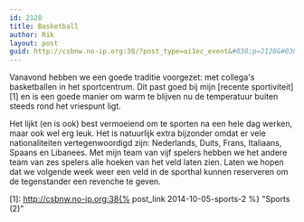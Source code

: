 ```yaml
---
id: 2128
title: Basketball
author: Rik
layout: post
guid: http://csbnw.no-ip.org:38/?post_type=ai1ec_event&#038;p=2128&#038;instance_id=
---
```

Vanavond hebben we een goede traditie voorgezet: met collega's basketballen in het sportcentrum. Dit past goed bij mijn [recente sportiviteit][1] en is een goede manier om warm te blijven nu de temperatuur buiten steeds rond het vriespunt ligt.

Het lijkt (en is ook) best vermoeiend om te sporten na een hele dag werken, maar ook wel erg leuk. Het is natuurlijk extra bijzonder omdat er vele nationaliteiten vertegenwoordigd zijn: Nederlands, Duits, Frans, Italiaans, Spaans en Libanees. Met mijn team van vijf spelers hebben we het andere team van zes spelers alle hoeken van het veld laten zien. Laten we hopen dat we volgende week weer een veld in de sporthal kunnen reserveren om de tegenstander een revenche te geven.

 [1]: http://csbnw.no-ip.org:38{% post_link 2014-10-05-sports-2 %} "Sports (2)"